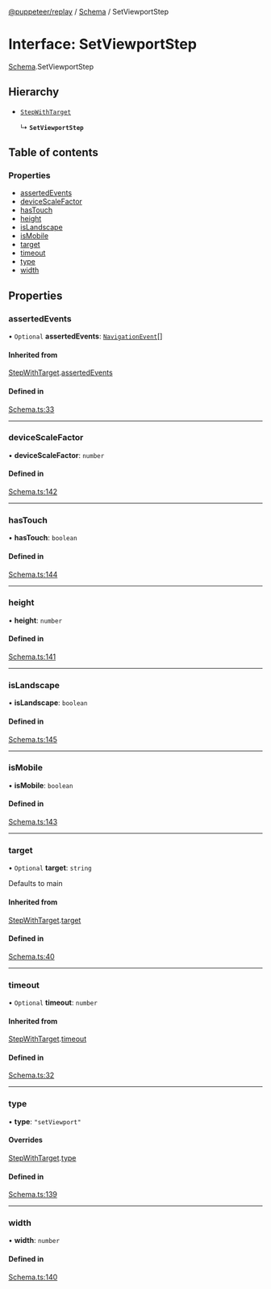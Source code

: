 [@puppeteer/replay](../README.md) / [Schema](../modules/Schema.md) / SetViewportStep

# Interface: SetViewportStep

[Schema](../modules/Schema.md).SetViewportStep

## Hierarchy

- [`StepWithTarget`](Schema.StepWithTarget.md)

  ↳ **`SetViewportStep`**

## Table of contents

### Properties

- [assertedEvents](Schema.SetViewportStep.md#assertedevents)
- [deviceScaleFactor](Schema.SetViewportStep.md#devicescalefactor)
- [hasTouch](Schema.SetViewportStep.md#hastouch)
- [height](Schema.SetViewportStep.md#height)
- [isLandscape](Schema.SetViewportStep.md#islandscape)
- [isMobile](Schema.SetViewportStep.md#ismobile)
- [target](Schema.SetViewportStep.md#target)
- [timeout](Schema.SetViewportStep.md#timeout)
- [type](Schema.SetViewportStep.md#type)
- [width](Schema.SetViewportStep.md#width)

## Properties

### assertedEvents

• `Optional` **assertedEvents**: [`NavigationEvent`](Schema.NavigationEvent.md)[]

#### Inherited from

[StepWithTarget](Schema.StepWithTarget.md).[assertedEvents](Schema.StepWithTarget.md#assertedevents)

#### Defined in

[Schema.ts:33](https://github.com/puppeteer/replay/blob/main/src/Schema.ts#L33)

---

### deviceScaleFactor

• **deviceScaleFactor**: `number`

#### Defined in

[Schema.ts:142](https://github.com/puppeteer/replay/blob/main/src/Schema.ts#L142)

---

### hasTouch

• **hasTouch**: `boolean`

#### Defined in

[Schema.ts:144](https://github.com/puppeteer/replay/blob/main/src/Schema.ts#L144)

---

### height

• **height**: `number`

#### Defined in

[Schema.ts:141](https://github.com/puppeteer/replay/blob/main/src/Schema.ts#L141)

---

### isLandscape

• **isLandscape**: `boolean`

#### Defined in

[Schema.ts:145](https://github.com/puppeteer/replay/blob/main/src/Schema.ts#L145)

---

### isMobile

• **isMobile**: `boolean`

#### Defined in

[Schema.ts:143](https://github.com/puppeteer/replay/blob/main/src/Schema.ts#L143)

---

### target

• `Optional` **target**: `string`

Defaults to main

#### Inherited from

[StepWithTarget](Schema.StepWithTarget.md).[target](Schema.StepWithTarget.md#target)

#### Defined in

[Schema.ts:40](https://github.com/puppeteer/replay/blob/main/src/Schema.ts#L40)

---

### timeout

• `Optional` **timeout**: `number`

#### Inherited from

[StepWithTarget](Schema.StepWithTarget.md).[timeout](Schema.StepWithTarget.md#timeout)

#### Defined in

[Schema.ts:32](https://github.com/puppeteer/replay/blob/main/src/Schema.ts#L32)

---

### type

• **type**: `"setViewport"`

#### Overrides

[StepWithTarget](Schema.StepWithTarget.md).[type](Schema.StepWithTarget.md#type)

#### Defined in

[Schema.ts:139](https://github.com/puppeteer/replay/blob/main/src/Schema.ts#L139)

---

### width

• **width**: `number`

#### Defined in

[Schema.ts:140](https://github.com/puppeteer/replay/blob/main/src/Schema.ts#L140)

